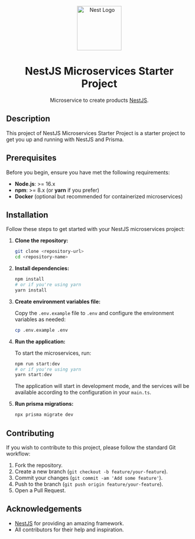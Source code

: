 <p align="center">
  <a href="http://nestjs.com/" target="_blank"><img src="https://nestjs.com/img/logo-small.svg" width="120" alt="Nest Logo" /></a>
</p>

<h1 align="center">NestJS Microservices Starter Project</h1>

<p align="center">
  Microservice to create products <a href="http://nestjs.com" target="_blank">NestJS</a>.
</p>

## Description

This project of NestJS Microservices Starter Project is a starter project to get you up and running with NestJS and Prisma.

## Prerequisites

Before you begin, ensure you have met the following requirements:

- **Node.js**: >= 16.x
- **npm**: >= 8.x (or **yarn** if you prefer)
- **Docker** (optional but recommended for containerized microservices)

## Installation

Follow these steps to get started with your NestJS microservices project:

1. **Clone the repository:**

    ```bash
    git clone <repository-url>
    cd <repository-name>
    ```

2. **Install dependencies:**

    ```bash
    npm install
    # or if you're using yarn
    yarn install
    ```

3. **Create environment variables file:**

    Copy the `.env.example` file to `.env` and configure the environment variables as needed:

    ```bash
    cp .env.example .env
    ```

4. **Run the application:**

    To start the microservices, run:

    ```bash
    npm run start:dev
    # or if you're using yarn
    yarn start:dev
    ```

    The application will start in development mode, and the services will be available according to the configuration in your `main.ts`.
    
5. **Run prisma migrations:**

    ```bash
    npx prisma migrate dev
    ```

## Contributing

If you wish to contribute to this project, please follow the standard Git workflow:

1. Fork the repository.
2. Create a new branch (`git checkout -b feature/your-feature`).
3. Commit your changes (`git commit -am 'Add some feature'`).
4. Push to the branch (`git push origin feature/your-feature`).
5. Open a Pull Request.

## Acknowledgements

- [NestJS](https://nestjs.com) for providing an amazing framework.
- All contributors for their help and inspiration.
